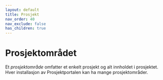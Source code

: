```yaml
---
layout: default
title: Prosjekt
nav_order: 40
nav_exclude: false
has_children: true
---
```


# Prosjektområdet

Et *prosjektområde* omfatter et enkelt prosjekt og alt innholdet i prosjektet. Hver installasjon av Prosjektportalen kan ha mange
prosjektområder.